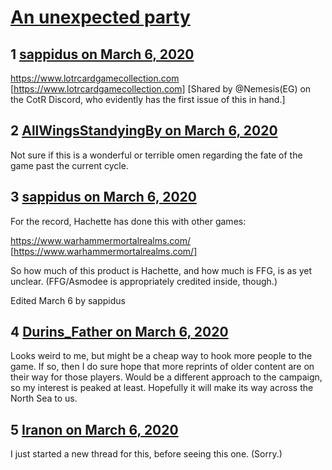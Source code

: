 # [An unexpected party](https://community.fantasyflightgames.com/topic/306602-an-unexpected-party/)

## 1 [sappidus on March 6, 2020](https://community.fantasyflightgames.com/topic/306602-an-unexpected-party/?do=findComment&comment=3908427)

https://www.lotrcardgamecollection.com [https://www.lotrcardgamecollection.com]
[Shared by @Nemesis(EG) on the CotR Discord, who evidently has the first issue of this in hand.]

## 2 [AllWingsStandyingBy on March 6, 2020](https://community.fantasyflightgames.com/topic/306602-an-unexpected-party/?do=findComment&comment=3908540)

Not sure if this is a wonderful or terrible omen regarding the fate of the game past the current cycle.

## 3 [sappidus on March 6, 2020](https://community.fantasyflightgames.com/topic/306602-an-unexpected-party/?do=findComment&comment=3908550)

For the record, Hachette has done this with other games:

https://www.warhammermortalrealms.com/ [https://www.warhammermortalrealms.com/]

So how much of this product is Hachette, and how much is FFG, is as yet unclear. (FFG/Asmodee is appropriately credited inside, though.)

Edited March 6 by sappidus

## 4 [Durins_Father on March 6, 2020](https://community.fantasyflightgames.com/topic/306602-an-unexpected-party/?do=findComment&comment=3908567)

Looks weird to me, but might be a cheap way to hook more people to the game. If so, then I do sure hope that more reprints of older content are on their way for those players. Would be a different approach to the campaign, so my interest is peaked at least. Hopefully it will make its way across the North Sea to us.

## 5 [Iranon on March 6, 2020](https://community.fantasyflightgames.com/topic/306602-an-unexpected-party/?do=findComment&comment=3908661)

I just started a new thread for this, before seeing this one. (Sorry.)

